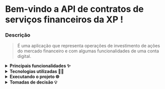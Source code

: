 # Bem-vindo a API de contratos de serviços financeiros da XP !

### Descrição
> É uma aplicação que representa operações de investimento de ações do mercado financeiro e com algumas funcionalidades de uma conta digital.

<details>
  <summary><strong>Principais funcionalidades ✨</strong></summary>

  > As principais responsabilidade desta API estão relacionadas a integração com o banco de dados, seguindo os princípios do REST, com as requisições feitas baseados nos *endpoints*:
  
  | Caminho | Responsabilidade |
  |---|---|
  | `/investments/assets` | Listar todos ativos relacionados as corretoras e quantidade disponíveis para negociação |
  | `/investments/assets/:ticker` | Lista o ativo e as respectivas corretoras que tenham disponíveis para negociação |
  | `/investments/assets/client/:code` | Lista todos ativos da carteira do cliente nas respectivas corretoras |
  | `/investments/buy` | Enviar ordem de compra do ativo |
  | `/investments/sell` | Enviar ordem de venda do ativo |
  | `/banking/conta` | Listar de todos clientes os saldos e suas correspondentes corretoras |
  | `/banking/conta/:clientCode` | Lista o cliente e os respectivos saldos em suas corretoras |
  | `/banking/conta/deposito` | Realizar depósito na conta corrente |
  | `/banking/conta/saque` | Realizar saque da conta corrente |
  | `/login` | Realizar *login* na aplicação para gerar o token de autenticação |
  
</details>

<details>
  <summary><strong>Tecnologias utilizadas 👨‍💻</strong></summary>

  - [`TypeScript`](https://www.typescriptlang.org)
  - [`Node.js`](https://nodejs.org/)
  - [`Express`](https://expressjs.com/)
  - [`Docker`](https://www.docker.com/)
  - [`Sequelize`](https://sequelize.org/)
  - [`MySQL`](https://www.mysql.com/)
  - [`ESLint`](https://eslint.org/)
</details>

<details>
  <summary><strong>Executando o projeto 🌐</strong></summary>

  - É necessário ter o `Docker` e o [`Docker Compose`](https://docs.docker.com/compose) instalado em sua máquina.

  - Clone o projeto: `git clone git@github.com:gricar/API-services-contract-XP.git`.

  - Entre na pasta do projeto: `cd API-services-contract-XP`.

  - Instale as dependências: `npm install`.

  - Execute o **script** para iniciar o Docker Compose: `npm run compose:up`.

  - Esses serviços inicializarão dois containeres: `api-services-contract` e `services-contract-db`.

  - Execute o **script** `npm run prestart` para acessar o terminal do container.

  - Execute o **script** `npm run db:reset` para restaurar o banco de dados.

  - Execute o **script** `npm run dev` para executar a aplicação.

  - Após um tempo, os contêineres estarão prontos e você poderá acessar o projeto em: http://localhost:3002

  - Para desligar os containers, utilize o script: `npm run compose:down`
  
  ***Obs**: A aplicação contém dados fictícios de usuários, ativos financeiros e saldos bancários*.
</details>

<details>
  <summary><strong>Tomadas de decisão 💡</strong></summary>

  1. Definir a linguagem de programação para desenvolvimento da aplicação (`TypeScript`).
  2. Optado por utilizar contêineres (`Docker`) para criar ambientes isolados dentro de um servidor.
  3. Utilizado o `ESLint` para padronização do código e redução de erros. É feito uma validação no código sempre que tem-se um novo _pull request_ ou _push_ na branch.
  4. Estruturar o DER (Diagrama de Entidade e Relacionamento) da aplicação baseado nas variáveis que cada tabela poderia ter.
  6. Desenvolver a aplicação utilizando POO (Programação Orientada a Objeto) e ORM (Mapeamento de Objeto-Relacional). 
  7. Arquitura MSC (_Models_ - _Services_ - _Controllers_).
  8. Biblioteca para tratamento de erros (`express-async-errors`).
  9. Rotas para serviços de **Investimentos** e **Bancos**.
  10. Rotas que exigem autenticação com JWT (_JSON Web Token_).

</details>

